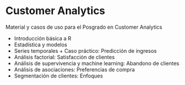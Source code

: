 # Customer Analytics

Material y casos de uso para el Posgrado en Customer Analytics

* Introducción básica a R
* Estadística y modelos
* Series temporales + Caso práctico: Predicción de ingresos
* Análisis factorial: Satisfacción de clientes
* Análisis de supervivencia y machine learning: Abandono de clientes
* Análisis de asociaciones: Preferencias de compra
* Segmentación de clientes: Enfoques